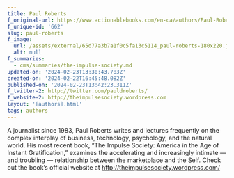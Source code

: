 ```yaml
---
title: Paul Roberts
f_original-url: https://www.actionablebooks.com/en-ca/authors/Paul-Roberts/
f_unique-id: '662'
slug: paul-roberts
f_image:
  url: /assets/external/65d77a3b7a1f0c5fa13c5114_paul-roberts-180x220.jpeg
  alt: null
f_summaries:
  - cms/summaries/the-impulse-society.md
updated-on: '2024-02-23T13:30:43.783Z'
created-on: '2024-02-22T16:45:48.082Z'
published-on: '2024-02-23T13:42:23.311Z'
f_twitter-2: http://twitter.com/pauldroberts/
f_website-2: http://theimpulsesociety.wordpress.com
layout: '[authors].html'
tags: authors
---
```


A journalist since 1983, Paul Roberts writes and lectures frequently on the complex interplay of business, technology, psychology, and the natural world. His most recent book, “The Impulse Society: America in the Age of Instant Gratification,” examines the accelerating and increasingly intimate — and troubling — relationship between the marketplace and the Self. Check out the book’s official website at http://theimpulsesociety.wordpress.com/
